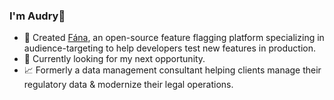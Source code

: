 ### I'm Audry👋
- 🐧 Created [Fána](https://fana-io.github.io/), an open-source feature flagging platform specializing in audience-targeting to help developers test new features in production.
- 💼 Currently looking for my next opportunity.
- 📈 Formerly a data management consultant helping clients manage their regulatory data & modernize their legal operations.

<!--
**audryhsu/audryhsu** is a  _special_ ✨ repository because its `README.md` (this file) appears on your GitHub profile.

Here are some ideas to get you started:

- 🔭 I’m currently working on ...
- 🌱 I’m currently learning ...
🌱 Interested in learning about concurrency in Go
- 👯 I’m looking to collaborate on ...
- 🤔 I’m looking for help with ...
- 💬 Ask me about ...
- 📫 How to reach me: ...
- 😄 Pronouns: ...
- ⚡ Fun fact: ...
-->
